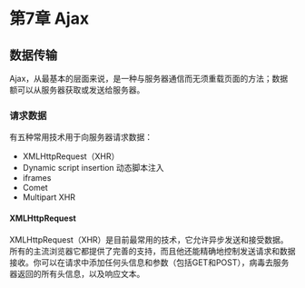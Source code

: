 # 第7章 Ajax

## 数据传输
Ajax，从最基本的层面来说，是一种与服务器通信而无须重载页面的方法；数据额可以从服务器获取或发送给服务器。

### 请求数据
有五种常用技术用于向服务器请求数据：
* XMLHttpRequest（XHR）
* Dynamic script insertion 动态脚本注入
* iframes
* Comet
* Multipart XHR

#### XMLHttpRequest
XMLHttpRequest（XHR）是目前最常用的技术，它允许异步发送和接受数据。所有的主流浏览器它都提供了完善的支持，而且他还能精确地控制发送请求和数据接收。你可以在请求中添加任何头信息和参数（包括GET和POST），病毒去服务器返回的所有头信息，以及响应文本。